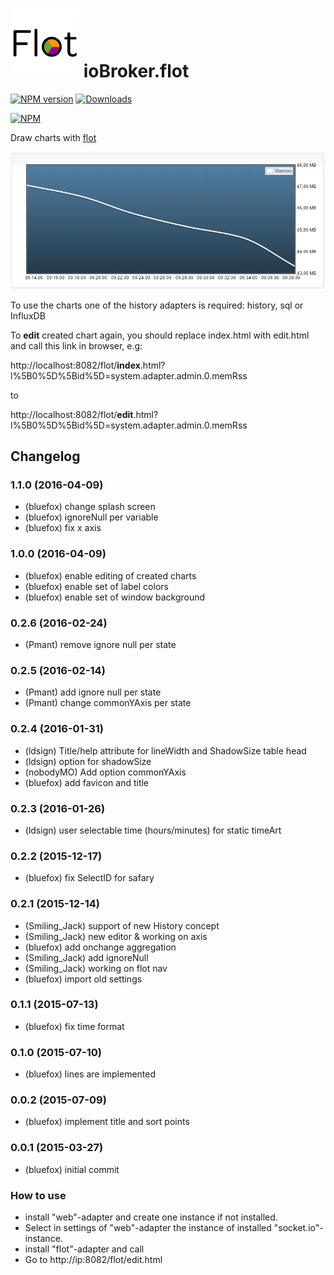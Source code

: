 ![Logo](admin/flot.png)
ioBroker.flot
=================

[![NPM version](http://img.shields.io/npm/v/iobroker.flot.svg)](https://www.npmjs.com/package/iobroker.flot)
[![Downloads](https://img.shields.io/npm/dm/iobroker.flot.svg)](https://www.npmjs.com/package/iobroker.flot)

[![NPM](https://nodei.co/npm/iobroker.flot.png?downloads=true)](https://nodei.co/npm/iobroker.flot/)

Draw charts with [flot](http://www.flotcharts.org/)

![Example](img/example.png)

To use the charts one of the history adapters is required: history, sql or InfluxDB

To **edit** created chart again, you should replace index.html with edit.html and call this link in browser, e.g:


http://localhost:8082/flot/**index**.html?l%5B0%5D%5Bid%5D=system.adapter.admin.0.memRss

to

http://localhost:8082/flot/**edit**.html?l%5B0%5D%5Bid%5D=system.adapter.admin.0.memRss

## Changelog
### 1.1.0 (2016-04-09) 
* (bluefox) change splash screen
* (bluefox) ignoreNull per variable
* (bluefox) fix x axis

### 1.0.0 (2016-04-09) 
* (bluefox) enable editing of created charts
* (bluefox) enable set of label colors
* (bluefox) enable set of window background

### 0.2.6 (2016-02-24)
* (Pmant) remove ignore null per state

### 0.2.5 (2016-02-14)
* (Pmant) add ignore null per state
* (Pmant) change commonYAxis per state

### 0.2.4 (2016-01-31)
* (ldsign) Title/help attribute for lineWidth and ShadowSize table head
* (ldsign) option for shadowSize
* (nobodyMO) Add option commonYAxis
* (bluefox) add favicon and title

### 0.2.3 (2016-01-26)
* (ldsign) user selectable time (hours/minutes) for static timeArt

### 0.2.2 (2015-12-17)
* (bluefox) fix SelectID for safary

### 0.2.1 (2015-12-14)
* (Smiling_Jack) support of new History concept
* (Smiling_Jack) new editor & working on axis
* (bluefox) add onchange aggregation
* (Smiling_Jack) add ignoreNull
* (Smiling_Jack) working on flot nav
* (bluefox) import old settings

### 0.1.1 (2015-07-13)
* (bluefox) fix time format

### 0.1.0 (2015-07-10)
* (bluefox) lines are implemented

### 0.0.2 (2015-07-09)
* (bluefox) implement title and sort points

### 0.0.1 (2015-03-27)
* (bluefox) initial commit

### How to use
- install "web"-adapter and create one instance if not installed.
- Select in settings of "web"-adapter the instance of installed "socket.io"-instance.
- install "flot"-adapter and call
- Go to http://ip:8082/flot/edit.html

